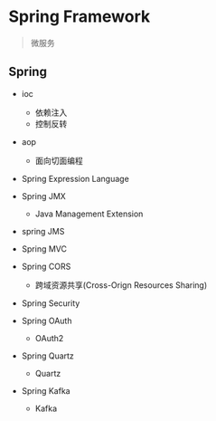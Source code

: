 # Spring Framework
> 微服务

## Spring


- ioc
    - 依赖注入
    - 控制反转
- aop
    - 面向切面编程

- Spring Expression Language



- Spring JMX
    - Java Management Extension

- spring JMS


- Spring MVC

- Spring CORS
    - 跨域资源共享(Cross-Orign Resources Sharing)



- Spring Security
- Spring OAuth
    - OAuth2
- Spring Quartz
    - Quartz


- Spring Kafka
    - Kafka


